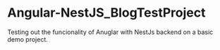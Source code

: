 # Angular-NestJS_BlogTestProject
Testing out the funcionality of Anuglar with NestJs backend on a basic demo project. 
